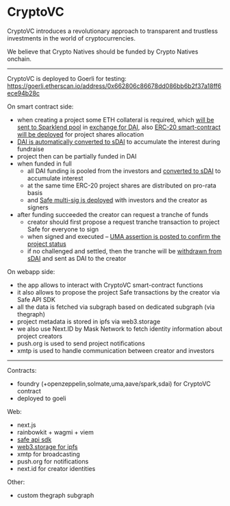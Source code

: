 # CryptoVC

CryptoVC introduces a revolutionary approach to transparent and trustless investments in the world of cryptocurrencies.

We believe that Crypto Natives should be funded by Crypto Natives onchain.

---

CryptoVC is deployed to Goerli for testing: https://goerli.etherscan.io/address/0x662806c86678dd086bb6b2f37a18ff6ece94b28c

On smart contract side:

- when creating a project some ETH collateral is required, which [will be sent to Sparklend pool](https://github.com/yabalaban/ethglobal-online-oct/blob/main/packages/contracts/src/CryptoVC.sol#L122) in [exchange for DAI](https://github.com/yabalaban/ethglobal-online-oct/blob/main/packages/contracts/src/CryptoVC.sol#L126), also [ERC-20 smart-contract will be deployed](https://github.com/yabalaban/ethglobal-online-oct/blob/main/packages/contracts/src/CryptoVC.sol#L156) for project shares allocation
- [DAI is automatically converted to sDAI](https://github.com/yabalaban/ethglobal-online-oct/blob/main/packages/contracts/src/CryptoVC.sol#L128) to accumulate the interest during fundraise
- project then can be partially funded in DAI
- when funded in full
  - all DAI funding is pooled from the investors and [converted to sDAI](https://github.com/yabalaban/ethglobal-online-oct/blob/main/packages/contracts/src/CryptoVC.sol#L272) to accumulate interest
  - at the same time ERC-20 project shares are distributed on pro-rata basis
  - and [Safe multi-sig is deployed](https://github.com/yabalaban/ethglobal-online-oct/blob/main/packages/contracts/src/CryptoVC.sol#L275-L289) with investors and the creator as signers
- after funding succeeded the creator can request a tranche of funds
  - creator should first propose a request tranche transaction to project Safe for everyone to sign
  - when signed and executed – [UMA assertion is posted to confirm the project status](https://github.com/yabalaban/ethglobal-online-oct/blob/main/packages/contracts/src/CryptoVC.sol#L207-L217)
  - if no challenged and settled, then the tranche will be [withdrawn from sDAI](https://github.com/yabalaban/ethglobal-online-oct/blob/main/packages/contracts/src/CryptoVC.sol#L245) and sent as DAI to the creator

On webapp side:

- the app allows to interact with CryptoVC smart-contract functions
- it also allows to propose the project Safe transactions by the creator via Safe API SDK
- all the data is fetched via subgraph based on dedicated subgraph (via thegraph)
- project metadata is stored in ipfs via web3.storage
- we also use Next.ID by Mask Network to fetch identity information about project creators
- push.org is used to send project notifications
- xmtp is used to handle communication between creator and investors

---

Contracts:

- foundry (+openzeppelin,solmate,uma,aave/spark,sdai) for CryptoVC contract
- deployed to goeli

Web:

- next.js
- rainbowkit + wagmi + viem
- [safe api sdk](./apps/webapp/src/web3/safe.ts)
- [web3.storage for ipfs](./apps/webapp/src/lib/storage/index.ts)
- xmtp for broadcasting
- push.org for notifications
- next.id for creator identities

Other:

- custom thegraph subgraph
